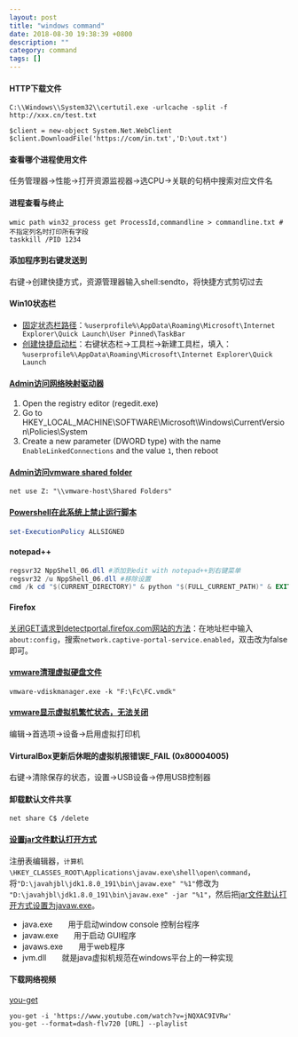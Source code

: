 ```yaml
---
layout: post
title: "windows command"
date: 2018-08-30 19:38:39 +0800
description: ""
category: command
tags: []
---
```


#### HTTP下载文件

```
C:\\Windows\\System32\\certutil.exe -urlcache -split -f http://xxx.cn/test.txt

$client = new-object System.Net.WebClient
$client.DownloadFile('https://com/in.txt','D:\out.txt')
```

#### 查看哪个进程使用文件

任务管理器->性能->打开资源监视器->选CPU->关联的句柄中搜索对应文件名

#### 进程查看与终止

```
wmic path win32_process get ProcessId,commandline > commandline.txt #不指定列名时打印所有字段
taskkill /PID 1234
```

#### 添加程序到右键发送到

右键->创建快捷方式，资源管理器输入shell:sendto，将快捷方式剪切过去

#### Win10状态栏

- [固定状态栏路径](http://www.winwin7.com/JC/11990.html)：`%userprofile%\AppData\Roaming\Microsoft\Internet Explorer\Quick Launch\User Pinned\TaskBar`
- [创建快捷启动栏](http://www.zhuangjiba.com/bios/10345.html)：右键状态栏->工具栏->新建工具栏，填入：`%userprofile%\AppData\Roaming\Microsoft\Internet Explorer\Quick Launch`

#### [Admin访问网络映射驱动器](https://blog.csdn.net/jtujtujtu/article/details/51161178)

1. Open the registry editor (regedit.exe)
2. Go to HKEY_LOCAL_MACHINE\SOFTWARE\Microsoft\Windows\CurrentVersion\Policies\System
3. Create a new parameter (DWORD type) with the name `EnableLinkedConnections` and the value `1`, then reboot

#### [Admin访问vmware shared folder](https://superuser.com/questions/1072269/vmware-shared-folder-inaccessible-with-administrator-account)

```
net use Z: "\\vmware-host\Shared Folders"
```

#### [Powershell在此系统上禁止运行脚本](https://www.jianshu.com/p/e5214b3a7627)

```powershell
set-ExecutionPolicy ALLSIGNED
```

#### notepad++

```powershell
regsvr32 NppShell_06.dll #添加到edit with notepad++到右键菜单
regsvr32 /u NppShell_06.dll #移除设置
cmd /k cd "$(CURRENT_DIRECTORY)" & python "$(FULL_CURRENT_PATH)" & EXIT #NppExec
```

#### Firefox

[关闭GET请求到detectportal.firefox.com网站的方法](http://www.mamicode.com/info-detail-1857740.html)：在地址栏中输入`about:config`，搜索`network.captive-portal-service.enabled`，双击改为false即可。

#### [vmware清理虚拟硬盘文件](http://blog.chinaunix.net/uid-13875633-id-4599466.html)

```
vmware-vdiskmanager.exe -k "F:\Fc\FC.vmdk"
```

#### [vmware显示虚拟机繁忙状态，无法关闭](https://blog.csdn.net/qq_44500635/article/details/106789982)

编辑->首选项->设备->启用虚拟打印机

#### VirturalBox更新后休眠的虚拟机报错误E_FAIL (0x80004005) 

右键->清除保存的状态，设置->USB设备->停用USB控制器

#### 卸载默认文件共享

```
net share C$ /delete
```

#### [设置jar文件默认打开方式](https://www.jianshu.com/p/44ab80e80b83)

注册表编辑器，`计算机\HKEY_CLASSES_ROOT\Applications\javaw.exe\shell\open\command`，将`"D:\javahjbl\jdk1.8.0_191\bin\javaw.exe" "%1"`修改为 `"D:\javahjbl\jdk1.8.0_191\bin\javaw.exe" -jar "%1"`，然后把[jar文件默认打开方式设置为javaw.exe](https://blog.csdn.net/lidashent/article/details/109390429)。

- java.exe　　用于启动window console 控制台程序
- javaw.exe　　用于启动 GUI程序
- javaws.exe　　用于web程序
- jvm.dll　　就是java虚拟机规范在windows平台上的一种实现

#### 下载网络视频

[you-get](https://github.com/soimort/you-get)

```
you-get -i 'https://www.youtube.com/watch?v=jNQXAC9IVRw'
you-get --format=dash-flv720 [URL] --playlist
```

